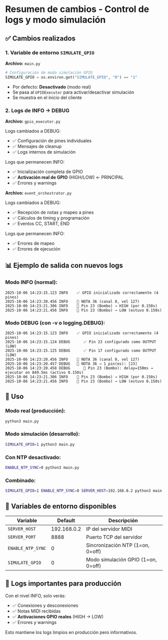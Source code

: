 # Resumen de cambios - Control de logs y modo simulación

## ✅ Cambios realizados

### 1. Variable de entorno `SIMULATE_GPIO`

**Archivo:** `main.py`

```python
# Configuración de modo simulación GPIO
SIMULATE_GPIO = os.environ.get("SIMULATE_GPIO", "0") == "1"
```

- Por defecto: **Desactivado** (modo real)
- Se pasa al `GPIOExecutor` para activar/desactivar simulación
- Se muestra en el inicio del cliente

### 2. Logs de INFO → DEBUG

**Archivo:** `gpio_executor.py`

Logs cambiados a DEBUG:
- ✅ Configuración de pines individuales
- ✅ Mensajes de cleanup
- ✅ Logs internos de simulación

Logs que permanecen INFO:
- ✅ Inicialización completa de GPIO
- ✅ **Activación real de GPIO** (HIGH/LOW) ← PRINCIPAL
- ✅ Errores y warnings

**Archivo:** `event_orchestrator.py`

Logs cambiados a DEBUG:
- ✅ Recepción de notas y mapeo a pines
- ✅ Cálculos de timing y programación
- ✅ Eventos CC, START, END

Logs que permanecen INFO:
- ✅ Errores de mapeo
- ✅ Errores de ejecución

## 📊 Ejemplo de salida con nuevos logs

### Modo INFO (normal):
```
2025-10-06 14:23:15.123 INFO    ✅ GPIO inicializado correctamente (4 pines)
2025-10-06 14:23:20.456 INFO    🎵 NOTA 36 (canal 0, vel 127)
2025-10-06 14:23:21.306 INFO    🔌 Pin 23 (Bombo) → HIGH (por 0.150s)
2025-10-06 14:23:21.456 INFO    🔌 Pin 23 (Bombo) → LOW (estuvo 0.150s)
```

### Modo DEBUG (con -v o logging.DEBUG):
```
2025-10-06 14:23:15.123 INFO    ✅ GPIO inicializado correctamente (4 pines)
2025-10-06 14:23:15.124 DEBUG      ✅ Pin 23 configurado como OUTPUT (LOW)
2025-10-06 14:23:15.125 DEBUG      ✅ Pin 17 configurado como OUTPUT (LOW)
2025-10-06 14:23:20.456 INFO    🎵 NOTA 36 (canal 0, vel 127)
2025-10-06 14:23:20.457 DEBUG   🎵 NOTA 36 → 1 pin(es): [23]
2025-10-06 14:23:20.458 DEBUG      📌 Pin 23 (Bombo): delay=150ms → ejecutar en 849.5ms (activo 0.150s)
2025-10-06 14:23:21.306 INFO    🔌 Pin 23 (Bombo) → HIGH (por 0.150s)
2025-10-06 14:23:21.456 INFO    🔌 Pin 23 (Bombo) → LOW (estuvo 0.150s)
```

## 🚀 Uso

### Modo real (producción):
```bash
python3 main.py
```

### Modo simulación (desarrollo):
```bash
SIMULATE_GPIO=1 python3 main.py
```

### Con NTP desactivado:
```bash
ENABLE_NTP_SYNC=0 python3 main.py
```

### Combinado:
```bash
SIMULATE_GPIO=1 ENABLE_NTP_SYNC=0 SERVER_HOST=192.168.0.2 python3 main.py
```

## 📝 Variables de entorno disponibles

| Variable | Default | Descripción |
|----------|---------|-------------|
| `SERVER_HOST` | 192.168.0.2 | IP del servidor MIDI |
| `SERVER_PORT` | 8888 | Puerto TCP del servidor |
| `ENABLE_NTP_SYNC` | 0 | Sincronización NTP (1=on, 0=off) |
| `SIMULATE_GPIO` | 0 | Modo simulación GPIO (1=on, 0=off) |

## 🎯 Logs importantes para producción

Con el nivel INFO, solo verás:
- ✅ Conexiones y desconexiones
- ✅ Notas MIDI recibidas
- ✅ **Activaciones GPIO reales** (HIGH → LOW)
- ✅ Errores y warnings

Esto mantiene los logs limpios en producción pero informativos.
